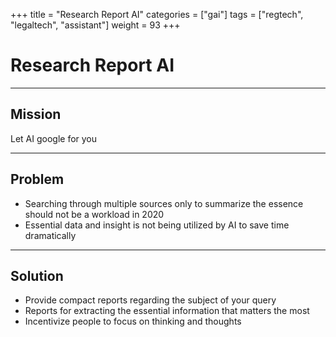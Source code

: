 +++
title = "Research Report AI"
categories = ["gai"]
tags = ["regtech", "legaltech", "assistant"]
weight = 93
+++

# Research Report AI

---

## Mission

Let AI google for you

---

## Problem

- Searching through multiple sources only to summarize the essence should not be a workload in 2020
- Essential data and insight is not being utilized by AI to save time dramatically

---

## Solution

- Provide compact reports regarding the subject of your query
- Reports for extracting the essential information that matters the most
- Incentivize people to focus on thinking and thoughts
